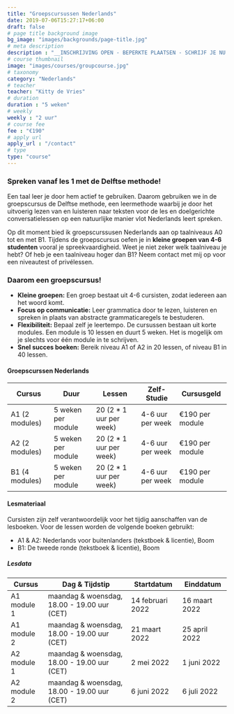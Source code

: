 ```yaml
---
title: "Groepscursussen Nederlands"
date: 2019-07-06T15:27:17+06:00
draft: false
# page title background image
bg_image: "images/backgrounds/page-title.jpg"
# meta description
description : "__INSCHRIJVING OPEN - BEPERKTE PLAATSEN - SCHRIJF JE NU IN!__ Snel Nederlands leren met de Delfte Methode"
# course thumbnail
image: "images/courses/groupcourse.jpg"
# taxonomy
category: "Nederlands"
# teacher
teacher: "Kitty de Vries"
# duration
duration : "5 weken"
# weekly
weekly : "2 uur"
# course fee
fee : "€190"
# apply url
apply_url : "/contact"
# type
type: "course"
---
```



### Spreken vanaf les 1 met de Delftse methode!
Een taal leer je door hem actief te gebruiken. Daarom gebruiken we in de groepscursus de Delftse methode, een leermethode waarbij je door het uitvoerig lezen van en luisteren naar  teksten voor de les en doelgerichte conversatielessen op een natuurlijke manier vlot Nederlands leert spreken. 

Op dit moment bied ik groepscurssusen Nederlands aan op taalniveaus A0 tot en met B1. Tijdens de groepscursus oefen je in <b>kleine groepen van 4-6 studenten</b> vooral je spreekvaardigheid. Weet je niet zeker welk taalniveau je hebt? Of heb je een taalniveau hoger dan B1? Neem contact met mij op voor een niveautest of privélessen.  


### Daarom een groepscursus!
* __Kleine groepen:__ Een groep bestaat uit 4-6 cursisten, zodat iedereen aan het woord komt. 
* __Focus op communicatie:__ Leer grammatica door te lezen, luisteren en spreken in plaats van abstracte grammaticaregels te bestuderen.
* __Flexibiliteit:__ Bepaal zelf je leertempo. De cursussen bestaan uit korte modules. Een module is 10 lessen en duurt 5 weken. Het is mogelijk om je slechts voor één module in te schrijven. 
* __Snel succes boeken:__ Bereik niveau A1 of A2 in 20 lessen, of niveau B1 in 40 lessen. 


#### Groepscurssen Nederlands 
|Cursus | Duur | Lessen| Zelf-Studie | Cursusgeld |
|-|-|-|-|-|
| A1 (2 modules) | 5 weken per module | 20 (2 * 1 uur per week) | 4-6 uur per week | €190 per module |
| A2 (2 modules) | 5 weken per module | 20 (2 * 1 uur per week) | 4-6 uur per week | €190 per module |
| B1 (4 modules) | 5 weken per module | 20 (2 * 1 uur per week) | 4-6 uur per week | €190 per module |

#### Lesmateriaal
Cursisten zijn zelf verantwoordelijk voor het tijdig aanschaffen van de lesboeken. Voor de lessen worden de volgende boeken gebruikt:
* A1 & A2: Nederlands voor buitenlanders (tekstboek & licentie), Boom
* B1: De tweede ronde (tekstboek & licentie), Boom 

##### Lesdata
| Cursus | Dag & Tijdstip | Startdatum | Einddatum |
|-|-|-|-| 
| A1 module 1 | maandag & woensdag, 18.00 - 19.00 uur (CET)| 14 februari 2022 | 16 maart 2022 |
| A1 module 2 | maandag & woensdag, 18.00 - 19.00 uur (CET)| 21 maart 2022 | 25 april 2022 |
| A2 module 1 | maandag & woensdag, 18.00 - 19.00 uur (CET)| 2 mei 2022 | 1 juni 2022 |
| A2 module 2 | maandag & woensdag, 18.00 - 19.00 uur (CET)| 6 juni 2022 | 6 juli 2022 |







